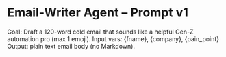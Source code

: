 # Email-Writer Agent – Prompt v1
Goal: Draft a 120-word cold email that sounds like a helpful Gen-Z automation pro (max 1 emoji).
Input vars: {fname}, {company}, {pain_point}
Output: plain text email body (no Markdown). 